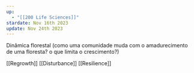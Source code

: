 ```yaml
---
up:
  - "[[200 Life Sciences]]"
stardate: Nov 16th 2023
update: Nov 24th 2023
---
```


Dinâmica florestal (como uma comunidade muda com o amadurecimento de uma floresta? o que limita o crescimento?)

[[Regrowth]]
[[Disturbance]]
[[Resilience]]